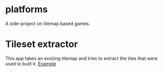 # platforms
A side-project on tilemap based games.

# Tileset extractor
This app takes an existing tilemap and tries to extract the tiles that were used to built it.
[Example](http://andremichelle.github.io/platforms/tools/html/tileset-extractor/tileset-extractor.html)
